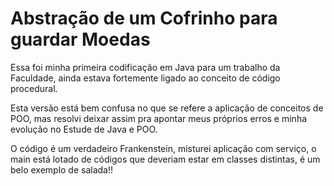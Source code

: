 # Abstração de um Cofrinho para guardar Moedas

Essa foi minha primeira codificação em Java para um trabalho da Faculdade, ainda estava fortemente ligado ao conceito de código procedural.

Esta versão está bem confusa no que se refere a aplicação de conceitos de POO, mas resolvi deixar assim pra apontar meus próprios erros e minha evolução no Estude de Java e POO.

O código é um verdadeiro Frankenstein, misturei aplicação com serviço, o main está lotado de códigos que deveriam estar em classes distintas, é um belo exemplo de salada!!

